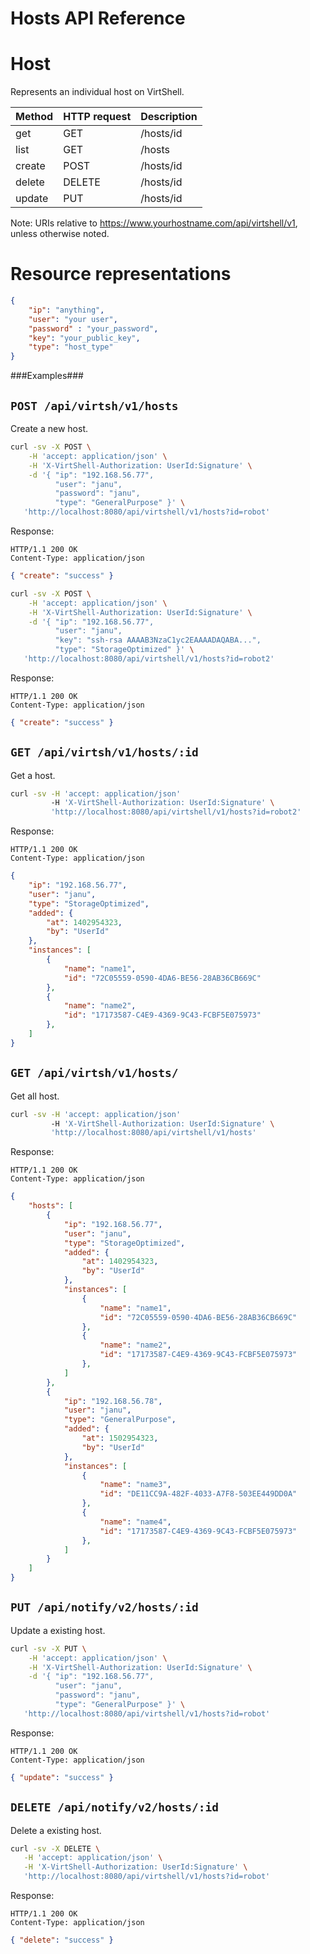 Hosts API Reference
===================

Host
====
Represents an individual host on VirtShell.

| Method | HTTP request | Description |
| --- | --- | ---- |
| get | GET | /hosts/id | Gets one host by ID. |
| list | GET | /hosts | Retrieves the list of hosts. |
| create | POST | /hosts/id | Inserts a new host configuration. | 
| delete | DELETE | /hosts/id | Deletes an existing host. |
| update | PUT | /hosts/id | Updates an existing host. |

Note:
URIs relative to https://www.yourhostname.com/api/virtshell/v1, unless otherwise noted.

Resource representations
========================
```json
{
    "ip": "anything",
    "user": "your user",
    "password" : "your_password",
    "key": "your_public_key",
    "type": "host_type"
}
```

###Examples###

`POST /api/virtsh/v1/hosts`
--------------------------------------------

Create a new host.

```sh
curl -sv -X POST \
	-H 'accept: application/json' \
   	-H 'X-VirtShell-Authorization: UserId:Signature' \
	-d '{ "ip": "192.168.56.77", 
		  "user": "janu", 
		  "password": "janu", 
		  "type": "GeneralPurpose" }' \
   'http://localhost:8080/api/virtshell/v1/hosts?id=robot'
```

Response:
```
HTTP/1.1 200 OK
Content-Type: application/json
```
```json
{ "create": "success" }
```

```sh
curl -sv -X POST \
	-H 'accept: application/json' \
	-H 'X-VirtShell-Authorization: UserId:Signature' \
	-d '{ "ip": "192.168.56.77", 
		  "user": "janu", 
		  "key": "ssh-rsa AAAAB3NzaC1yc2EAAAADAQABA...", 
		  "type": "StorageOptimized" }' \
   'http://localhost:8080/api/virtshell/v1/hosts?id=robot2'
```

Response:
```
HTTP/1.1 200 OK
Content-Type: application/json
```
```json
{ "create": "success" }
```

`GET /api/virtsh/v1/hosts/:id`
----------------------------------------------

Get a host.

```sh
curl -sv -H 'accept: application/json' 
		 -H 'X-VirtShell-Authorization: UserId:Signature' \ 
		 'http://localhost:8080/api/virtshell/v1/hosts?id=robot2'
```

Response:
```
HTTP/1.1 200 OK
Content-Type: application/json
```
```json
{
	"ip": "192.168.56.77", 
	"user": "janu", 
	"type": "StorageOptimized",
	"added": {
	    "at": 1402954323,
	    "by": "UserId"
	},
	"instances": [
		{
			"name": "name1",
			"id": "72C05559-0590-4DA6-BE56-28AB36CB669C"
		},
		{
			"name": "name2",
			"id": "17173587-C4E9-4369-9C43-FCBF5E075973"
		},		
	]
}
```

`GET /api/virtsh/v1/hosts/`
----------------------------------------------
Get all host.

```sh
curl -sv -H 'accept: application/json' 
		 -H 'X-VirtShell-Authorization: UserId:Signature' \ 
		 'http://localhost:8080/api/virtshell/v1/hosts'
```

Response:
```
HTTP/1.1 200 OK
Content-Type: application/json
```
```json
{
	"hosts": [
		{
			"ip": "192.168.56.77", 
			"user": "janu", 
			"type": "StorageOptimized",
			"added": {
			    "at": 1402954323,
			    "by": "UserId"
			},
			"instances": [
				{
					"name": "name1",
					"id": "72C05559-0590-4DA6-BE56-28AB36CB669C"
				},
				{
					"name": "name2",
					"id": "17173587-C4E9-4369-9C43-FCBF5E075973"
				},		
			]
		},
		{
			"ip": "192.168.56.78", 
			"user": "janu", 
			"type": "GeneralPurpose",
			"added": {
			    "at": 1502954323,
			    "by": "UserId"
			},
			"instances": [
				{
					"name": "name3",
					"id": "DE11CC9A-482F-4033-A7F8-503EE449DD0A"
				},
				{
					"name": "name4",
					"id": "17173587-C4E9-4369-9C43-FCBF5E075973"
				},		
			]
		}
	]
}		
```

`PUT /api/notify/v2/hosts/:id`
----------------------------------------------

Update a existing host.

```sh
curl -sv -X PUT \
	-H 'accept: application/json' \
   	-H 'X-VirtShell-Authorization: UserId:Signature' \
	-d '{ "ip": "192.168.56.77", 
		  "user": "janu", 
		  "password": "janu", 
		  "type": "GeneralPurpose" }' \
   'http://localhost:8080/api/virtshell/v1/hosts?id=robot'
```

Response:
```
HTTP/1.1 200 OK
Content-Type: application/json
```
```json
{ "update": "success" }
```

`DELETE /api/notify/v2/hosts/:id`
----------------------------------------------
Delete a existing host.

```sh
curl -sv -X DELETE \
   -H 'accept: application/json' \
   -H 'X-VirtShell-Authorization: UserId:Signature' \
   'http://localhost:8080/api/virtshell/v1/hosts?id=robot'
```

Response:
```
HTTP/1.1 200 OK
Content-Type: application/json
```
```json
{ "delete": "success" }
```